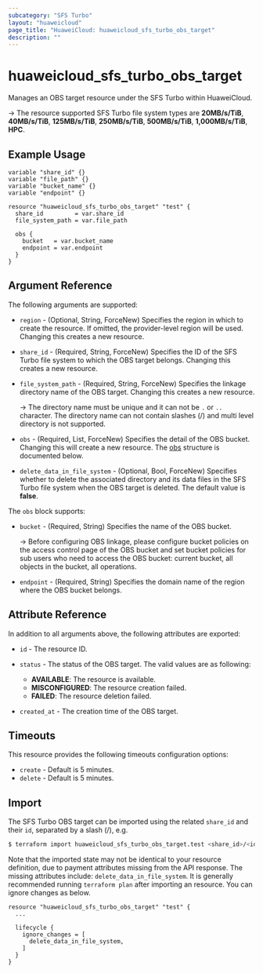 ```yaml
---
subcategory: "SFS Turbo"
layout: "huaweicloud"
page_title: "HuaweiCloud: huaweicloud_sfs_turbo_obs_target"
description: ""
---
```


# huaweicloud_sfs_turbo_obs_target

Manages an OBS target resource under the SFS Turbo within HuaweiCloud.

-> The resource supported SFS Turbo file system types are **20MB/s/TiB**, **40MB/s/TiB**, **125MB/s/TiB**,
  **250MB/s/TiB**, **500MB/s/TiB**, **1,000MB/s/TiB**, **HPC**.

## Example Usage

```hcl
variable "share_id" {}
variable "file_path" {}
variable "bucket_name" {}
variable "endpoint" {}

resource "huaweicloud_sfs_turbo_obs_target" "test" {
  share_id         = var.share_id
  file_system_path = var.file_path

  obs {
    bucket   = var.bucket_name
    endpoint = var.endpoint
  }
}
```

## Argument Reference

The following arguments are supported:

* `region` - (Optional, String, ForceNew) Specifies the region in which to create the resource.
  If omitted, the provider-level region will be used. Changing this creates a new resource.

* `share_id` - (Required, String, ForceNew) Specifies the ID of the SFS Turbo file system to which the OBS target
  belongs. Changing this creates a new resource.

* `file_system_path` - (Required, String, ForceNew) Specifies the linkage directory name of the OBS target.
  Changing this creates a new resource.

  -> The directory name must be unique and it can not be `.` or `..` character. The directory name can not contain
    slashes (/) and multi level directory is not supported.

* `obs` - (Required, List, ForceNew) Specifies the detail of the OBS bucket. Changing this will create a new resource.
  The [obs](#target_obs) structure is documented below.

* `delete_data_in_file_system` - (Optional, Bool, ForceNew) Specifies whether to delete the associated directory and
  its data files in the  SFS Turbo file system when the OBS target is deleted. The default value is **false**.

<a name="target_obs"></a>
The `obs` block supports:

* `bucket` - (Required, String) Specifies the name of the OBS bucket.

  -> Before configuring OBS linkage, please configure bucket policies on the access control page of the OBS bucket and
    set bucket policies for sub users who need to access the OBS bucket: current bucket, all objects in the bucket,
    all operations.

* `endpoint` - (Required, String) Specifies the domain name of the region where the OBS bucket belongs.

## Attribute Reference

In addition to all arguments above, the following attributes are exported:

* `id` - The resource ID.

* `status` - The status of the OBS target. The valid values are as following:
  + **AVAILABLE**: The resource is available.
  + **MISCONFIGURED**: The resource creation failed.
  + **FAILED**: The resource deletion failed.

* `created_at` - The creation time of the OBS target.

## Timeouts

This resource provides the following timeouts configuration options:

* `create` - Default is 5 minutes.
* `delete` - Default is 5 minutes.

## Import

The SFS Turbo OBS target can be imported using the related `share_id` and their `id`, separated by a slash (/), e.g.

```bash
$ terraform import huaweicloud_sfs_turbo_obs_target.test <share_id>/<id>
```

Note that the imported state may not be identical to your resource definition, due to payment attributes missing from
the API response.
The missing attributes include: `delete_data_in_file_system`.
It is generally recommended running `terraform plan` after importing an resource.
You can ignore changes as below.

```hcl
resource "huaweicloud_sfs_turbo_obs_target" "test" {
  ...

  lifecycle {
    ignore_changes = [
      delete_data_in_file_system,
    ]
  }
}
```

